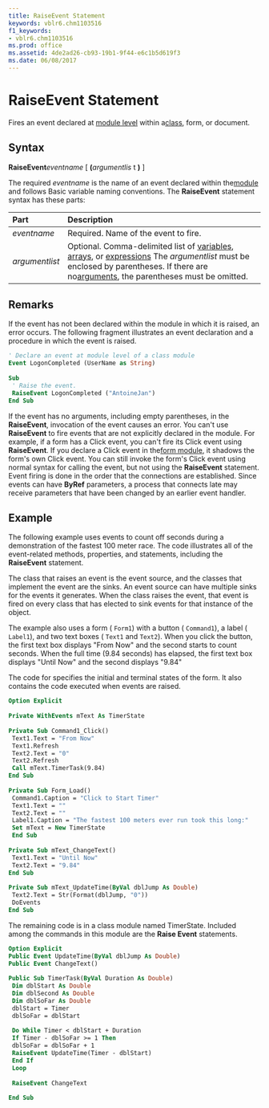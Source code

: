 ```yaml
---
title: RaiseEvent Statement
keywords: vblr6.chm1103516
f1_keywords:
- vblr6.chm1103516
ms.prod: office
ms.assetid: 4de2ad26-cb93-19b1-9f44-e6c1b5d619f3
ms.date: 06/08/2017
---
```



# RaiseEvent Statement

Fires an event declared at [module level](../../Glossary/vbe-glossary.md#module-level) within a[class](../../Glossary/vbe-glossary.md#clas), form, or document.

## Syntax

**RaiseEvent**_eventname_ [ **(**_argumentlis_ t **)** ]

The required  _eventname_ is the name of an event declared within the[module](../../Glossary/vbe-glossary.md#module) and follows Basic variable naming conventions.
The  **RaiseEvent** statement syntax has these parts:


|**Part**|**Description**|
|:-----|:-----|
| _eventname_|Required. Name of the event to fire.|
| _argumentlist_|Optional. Comma-delimited list of [variables](../../Glossary/vbe-glossary.md#variable), [arrays](../../Glossary/vbe-glossary.md#array), or [expressions](../../Glossary/vbe-glossary.md#expression) The _argumentlist_ must be enclosed by parentheses. If there are no[arguments](../../Glossary/vbe-glossary.md#argument), the parentheses must be omitted.|

## Remarks

If the event has not been declared within the module in which it is raised, an error occurs. The following fragment illustrates an event declaration and a procedure in which the event is raised.



```vb
' Declare an event at module level of a class module 
Event LogonCompleted (UserName as String) 
 
Sub 
 ' Raise the event. 
 RaiseEvent LogonCompleted ("AntoineJan") 
End Sub
```

If the event has no arguments, including empty parentheses, in the  **RaiseEvent**, invocation of the event causes an error. You can't use **RaiseEvent** to fire events that are not explicitly declared in the module. For example, if a form has a Click event, you can't fire its Click event using **RaiseEvent**. If you declare a Click event in the[form module](../../Glossary/vbe-glossary.md#form-module), it shadows the form's own Click event. You can still invoke the form's Click event using normal syntax for calling the event, but not using the  **RaiseEvent** statement.
Event firing is done in the order that the connections are established. Since events can have  **ByRef** parameters, a process that connects late may receive parameters that have been changed by an earlier event handler.

## Example

The following example uses events to count off seconds during a demonstration of the fastest 100 meter race. The code illustrates all of the event-related methods, properties, and statements, including the  **RaiseEvent** statement.

The class that raises an event is the event source, and the classes that implement the event are the sinks. An event source can have multiple sinks for the events it generates. When the class raises the event, that event is fired on every class that has elected to sink events for that instance of the object.

The example also uses a form ( `Form1`) with a button ( `Command1`), a label ( `Label1`), and two text boxes ( `Text1` and `Text2`). When you click the button, the first text box displays "From Now" and the second starts to count seconds. When the full time (9.84 seconds) has elapsed, the first text box displays "Until Now" and the second displays "9.84"

The code for specifies the initial and terminal states of the form. It also contains the code executed when events are raised.




```vb
Option Explicit 
 
Private WithEvents mText As TimerState 
 
Private Sub Command1_Click() 
 Text1.Text = "From Now" 
 Text1.Refresh 
 Text2.Text = "0" 
 Text2.Refresh 
 Call mText.TimerTask(9.84) 
End Sub 
 
Private Sub Form_Load() 
 Command1.Caption = "Click to Start Timer" 
 Text1.Text = "" 
 Text2.Text = "" 
 Label1.Caption = "The fastest 100 meters ever run took this long:" 
 Set mText = New TimerState 
 End Sub 
 
Private Sub mText_ChangeText() 
 Text1.Text = "Until Now" 
 Text2.Text = "9.84" 
End Sub 
 
Private Sub mText_UpdateTime(ByVal dblJump As Double) 
 Text2.Text = Str(Format(dblJump, "0")) 
 DoEvents 
End Sub
```

The remaining code is in a class module named TimerState. Included among the commands in this module are the  **Raise Event** statements.




```vb
Option Explicit 
Public Event UpdateTime(ByVal dblJump As Double) 
Public Event ChangeText() 
 
Public Sub TimerTask(ByVal Duration As Double) 
 Dim dblStart As Double 
 Dim dblSecond As Double 
 Dim dblSoFar As Double 
 dblStart = Timer 
 dblSoFar = dblStart 
 
 Do While Timer < dblStart + Duration 
 If Timer - dblSoFar >= 1 Then 
 dblSoFar = dblSoFar + 1 
 RaiseEvent UpdateTime(Timer - dblStart) 
 End If 
 Loop 
 
 RaiseEvent ChangeText 
 
End Sub
```


